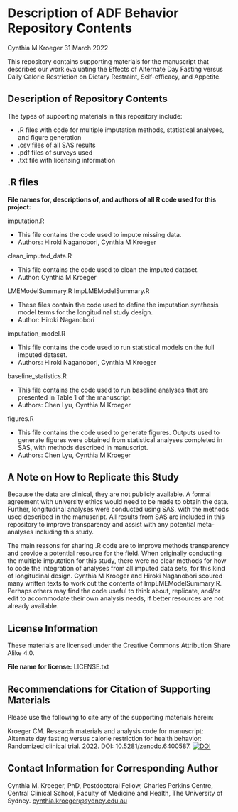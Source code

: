 Description of ADF Behavior Repository Contents
================
Cynthia M Kroeger
31 March 2022

This repository contains supporting materials for the manuscript that
describes our work evaluating the Effects of Alternate Day Fasting
versus Daily Calorie Restriction on Dietary Restraint, Self-efficacy,
and Appetite.

## Description of Repository Contents

The types of supporting materials in this repository include:

-   .R files with code for multiple imputation methods, statistical
    analyses, and figure generation
-   .csv files of all SAS results
-   .pdf files of surveys used
-   .txt file with licensing information

## .R files

**File names for, descriptions of, and authors of all R code used for
this project:**

imputation.R

-   This file contains the code used to impute missing data.
-   Authors: Hiroki Naganobori, Cynthia M Kroeger

clean\_imputed\_data.R

-   This file contains the code used to clean the imputed dataset.
-   Author: Cynthia M Kroeger

LMEModelSummary.R ImpLMEModelSummary.R

-   These files contain the code used to define the imputation synthesis
    model terms for the longitudinal study design.
-   Author: Hiroki Naganobori

imputation\_model.R

-   This file contains the code used to run statistical models on the
    full imputed dataset.
-   Authors: Hiroki Naganobori, Cynthia M Kroeger

baseline\_statistics.R

-   This file contains the code used to run baseline analyses that are
    presented in Table 1 of the manuscript.
-   Authors: Chen Lyu, Cynthia M Kroeger

figures.R

-   This file contains the code used to generate figures. Outputs used
    to generate figures were obtained from statistical analyses
    completed in SAS, with methods described in manuscript.
-   Authors: Chen Lyu, Cynthia M Kroeger

## A Note on How to Replicate this Study

Because the data are clinical, they are not publicly available. A formal
agreement with university ethics would need to be made to obtain the
data. Further, longitudinal analyses were conducted using SAS, with the
methods used described in the manuscript. All results from SAS are
included in this repository to improve transparency and assist with any
potential meta-analyses including this study.

The main reasons for sharing .R code are to improve methods transparency
and provide a potential resource for the field. When originally
conducting the multiple imputation for this study, there were no clear
methods for how to code the integration of analyses from all imputed
data sets, for this kind of longitudinal design. Cynthia M Kroeger and
Hiroki Naganobori scoured many written texts to work out the contents of
ImpLMEModelSummary.R. Perhaps others may find the code useful to think
about, replicate, and/or edit to accommodate their own analysis needs,
if better resources are not already available.

## License Information

These materials are licensed under the Creative Commons Attribution
Share Alike 4.0.

**File name for license:** LICENSE.txt

## Recommendations for Citation of Supporting Materials

Please use the following to cite any of the supporting materials herein:

Kroeger CM. Research materials and analysis code for manuscript: Alternate day fasting
versus calorie restriction for health behavior: Randomized clinical trial. 2022. DOI: 10.5281/zenodo.6400587. [![DOI](https://zenodo.org/badge/476200394.svg)](https://zenodo.org/badge/latestdoi/476200394)

## Contact Information for Corresponding Author

Cynthia M. Kroeger, PhD, Postdoctoral Fellow, Charles Perkins Centre,
Central Clinical School, Faculty of Medicine and Health, The University
of Sydney. <cynthia.kroeger@sydney.edu.au>
